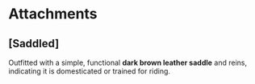 # Attachments

## [Saddled]

Outfitted with a simple, functional **dark brown leather saddle** and reins, indicating it is domesticated or trained for riding.